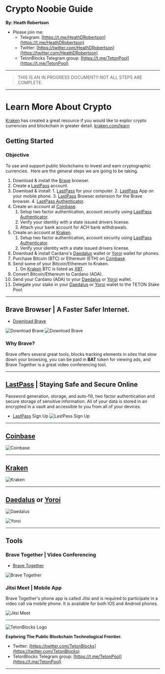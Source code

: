 # Crypto Noobie Guide

__By: Heath Robertson__
- Please join me:
	- Telegram: [https://t.me/HeathDRobertson](https://t.me/HeathDRobertson)
	- Twitter: [https://twitter.com/HeathDRobertson](https://twitter.com/HeathDRobertson)
	- TetonBlocks Telegram group: [https://t.me/TetonPool](https://t.me/TetonPool)

---
> THIS IS AN IN PROGRESS DOCUMENT!! NOT ALL STEPS ARE COMPLETE.
---


# Learn More About Crypto

[Kraken] has created a great resource if you would like to explor crypto
currencies and blockchain in greater detail.
[kraken.com/learn](https://www.kraken.com/learn)
## Getting Started
### Objective
To use and support public blockchains to invest and earn cryptographic currencies.  Here are the general steps we are going to be taking.
1. Download & install the [Brave] browser.
2. Create a [LastPass] account.
  1. Download & install:
    1. [LastPass] for your computer.
    2. [LastPass] App on your mobile phone.
    3. [LastPass] Browser extension for the Brave browser.
    4. [LastPass Authenticator].
4. Create an account at [Coinbase].
    1. Setup two factor authentication, account security using [LastPass Authenticator].
    2. Verify your identity with a state issued drivers license.
    3. Attach your bank account for ACH bank withdrawals.
5. Create an account at [Kraken].
    1. Setup two factor authentication, account security using [LastPass Authenticator].
    2. Verify your identity with a state issued drivers license.
6. Download & install Cardano's [Daedalus] wallet or [Yoroi] wallet for phones. 
7. Purchase Bitcoin (BTC) or Ethereum (ETH) on [Coinbase].
8. Send some of your Bitcoin/Ethereum to Kraken.
    1. On [Kraken] BTC is listed as [XBT].
9. Convert Bitcoin/Ethereum to Cardano (ADA).
10. Send your Cardano (ADA) to your [Daedalus] or [Yoroi] wallet.
11. Delegate your stake in your [Daedalus] or [Yoroi] wallet to the TETON Stake
    Pool.

---

## Brave Browser | A Faster Safer Internet.

- [Download Brave](https://try.bravesoftware.com/quk420/)

![Download Brave](./images/01.png)
![Download Brave](./images/01.png)

### Why Brave?
Brave offers several great tools, blocks tracking elements in sites that slow down your browsing, you can be paid in **BAT** token for viewing ads, and Brave Together is a great video conferencing tool.


---

## [LastPass] | Staying Safe and Secure Online 
Password generation, storage, and auto-fill, two factor authentication and secure storage of sensitive information. All of your data is stored in an encrypted in a vault and accessible to you from all of your devices.

- [LastPass] Sign Up
![LastPass Sign Up](./images/02.png)


---

## [Coinbase]
![Coinbase](./images/04.png)

---

## [Kraken]
![Kraken](./images/05.png)

---
## [Daedalus] or [Yoroi]

![Daedalus](./images/06.png)

![Yoroi](./images/07.png)

---
## Tools

### Brave Together | Video Conferencing

- [Brave Together](https://together.brave.com/)

![Brave Together](./images/01a.png)

### Jitsi Meet | Mobile App
Brave Together's phone app is called Jitsi and is required to participate in a video call via mobile phone. It is available for both IOS and Android phones.

![Jitsi Meet](./images/01b.jpg)


---
![TetonBlocks Logo](../../assets/images/tetonblocks_logo_banner@3x.png)

**Exploring The Public Blockchain Technological Frontier.**

- Twitter: [https://twitter.com/TetonBlocks](https://twitter.com/TetonBlocks)
- TetonBlocks Telegram group: [https://t.me/TetonPool](https://t.me/TetonPool)

---
[Brave]: https://try.bravesoftware.com/quk420/
[LastPass]: https://lastpass.com/misc_download2.php 
[LastPass Authenticator]: https://lastpass.com/auth/
[Coinbase]: https://www.coinbase.com/join/robert_nin
[Kraken]: https://r.kraken.com/QRqMz
[XBT]: https://support.kraken.com/hc/en-us/articles/360001206766-Bitcoin-currency-code-XBT-vs-BTC#:~:text=%22XBT%22%20is%20a%20new%20abbreviation,legitimacy%20as%20an%20international%20currency.&text=The%20standard%20dictates%20that%20if,%E2%80%9D%2C%20hence%20%22XBT%22.
[Daedalus]: https://daedaluswallet.io/en/download/
[Yoroi]: https://yoroi-wallet.com/#/
[Jitsi Meet]: ./images/01b.jpg
